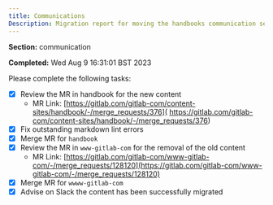 ```yaml
---
title: Communications
Description: Migration report for moving the handbooks communication section
---
```


**Section:** communication

**Completed:** Wed Aug  9 16:31:01 BST 2023

Please complete the following tasks:

- [x] Review the MR in handbook for the new content
  - MR Link: [https://gitlab.com/gitlab-com/content-sites/handbook/-/merge_requests/376](
https://gitlab.com/gitlab-com/content-sites/handbook/-/merge_requests/376)
- [x] Fix outstanding markdown lint errors
- [x] Merge MR for `handbook`
- [x] Review the MR in `www-gitlab-com` for the removal of the old content
  - MR Link: [https://gitlab.com/gitlab-com/www-gitlab-com/-/merge_requests/128120](https://gitlab.com/gitlab-com/www-gitlab-com/-/merge_requests/128120)
- [x] Merge MR for `wwww-gitlab-com`
- [x] Advise on Slack the content has been successfully migrated
